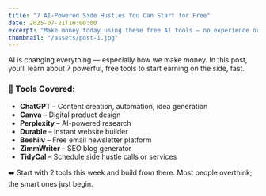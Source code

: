 ```yaml
---
title: "7 AI-Powered Side Hustles You Can Start for Free"
date: 2025-07-21T10:00:00
excerpt: "Make money today using these free AI tools — no experience or budget required."
thumbnail: "/assets/post-1.jpg"
---
```



AI is changing everything — especially how we make money. In this post, you'll learn about 7 powerful, free tools to start earning on the side, fast.

### 🔧 Tools Covered:
- **ChatGPT** – Content creation, automation, idea generation
- **Canva** – Digital product design
- **Perplexity** – AI-powered research
- **Durable** – Instant website builder
- **Beehiiv** – Free email newsletter platform
- **ZimmWriter** – SEO blog generator
- **TidyCal** – Schedule side hustle calls or services

➡️ Start with 2 tools this week and build from there. Most people overthink; the smart ones just begin.

